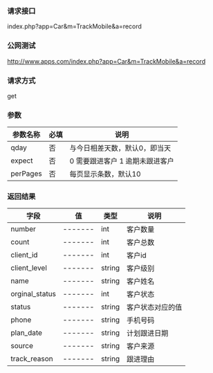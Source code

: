 ### **请求接口**
index.php?app=Car&m=TrackMobile&a=record



### **公网测试**
http://www.apps.com/index.php?app=Car&m=TrackMobile&a=record

### **请求方式**
get


### **参数**
| 参数名称  |必填|     说明      |
|------|-----|------|
| qday| 否 |   与今日相差天数，默认0，即当天|
| expect     | 否 |   0 需要跟进客户 1 逾期未跟进客户   |
| perPages     | 否 |   每页显示条数，默认10   |
### **返回结果**
|字段        |值          |类型    |说明        |
| ---------  |--------    |-------- |--------  |
|number|-------   |int  |客户数量  |
|count| -------     |int    |客户总数     |
|client_id| -------     |int    |客户id     |
|client_level| -------     |string   |客户级别    |
|name| -------     |string    |客户姓名     |
|orginal_status| -------     |int    |客户状态     |
|status| -------     |string    |客户状态对应的值     |
|phone| -------     |string    |手机号码     |
|plan_date| -------     |string   |计划跟进日期     |
|source| -------     |string   |客户来源     |
|track_reason| -------     |string   |跟进理由    |